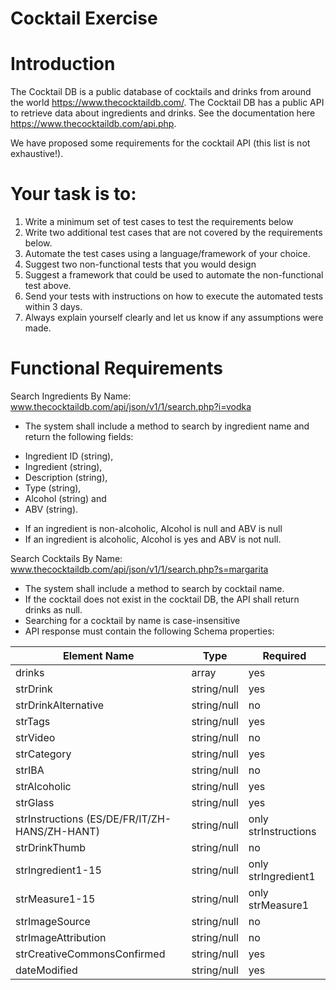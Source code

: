 # Cocktail Exercise

# Introduction 

The Cocktail DB is a public database of cocktails and drinks from around the world https://www.thecocktaildb.com/. 
The Cocktail DB has a public API to retrieve data about ingredients and drinks. See the documentation here https://www.thecocktaildb.com/api.php.

We have proposed some requirements for the cocktail API (this list is not exhaustive!).

# Your task is to:
1.	Write a minimum set of test cases to test the requirements below
2.	Write two additional test cases that are not covered by the requirements below.
3.	Automate the test cases using a language/framework of your choice.
4.	Suggest two non-functional tests that you would design
5.	Suggest a framework that could be used to automate the non-functional test above.
6.	Send your tests with instructions on how to execute the automated tests within 3 days.
7.	Always explain yourself clearly and let us know if any assumptions were made.


# Functional Requirements
Search Ingredients By Name: www.thecocktaildb.com/api/json/v1/1/search.php?i=vodka

* The system shall include a method to search by ingredient name and return the following fields: 
- Ingredient ID (string),
- Ingredient (string), 
- Description (string),
- Type (string), 
- Alcohol (string) and 
- ABV (string). 
* If an ingredient is non-alcoholic, Alcohol is null and ABV is null
* If an ingredient is alcoholic, Alcohol is yes and ABV is not null. 

Search Cocktails By Name: www.thecocktaildb.com/api/json/v1/1/search.php?s=margarita

*	The system shall include a method to search by cocktail name. 
*	If the cocktail does not exist in the cocktail DB, the API shall return drinks as null. 
*	Searching for a cocktail by name is case-insensitive
* API response must contain the following Schema properties:

|Element Name|Type|Required|
|------------|----|--------|
|drinks      |array  |yes|
|strDrink|string/null|	yes|
|strDrinkAlternative|string/null|	no|
|strTags|string/null|	yes|
|strVideo|string/null|	no|
|strCategory|string/null|	yes|
|strIBA|string/null|	no|
|strAlcoholic|string/null|	yes|
|strGlass|string/null|	yes
|strInstructions (ES/DE/FR/IT/ZH-HANS/ZH-HANT)	|string/null|	only strInstructions|
|strDrinkThumb|string/null|	no|
|strIngredient1-15|string/null|	only strIngredient1|
|strMeasure1-15	|string/null|	only strMeasure1|
|strImageSource|string/null|	no|
|strImageAttribution|string/null|	no|
|strCreativeCommonsConfirmed|string/null|	yes|
|dateModified|string/null|	yes|
